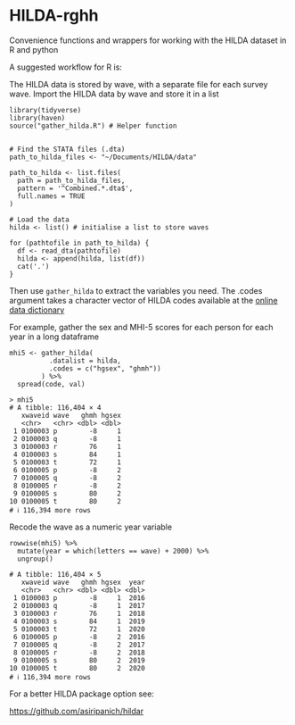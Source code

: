 # HILDA-rghh
Convenience functions and wrappers for working with the HILDA dataset in R and python  

A suggested workflow for R is:  

The HILDA data is stored by wave, with a separate file for each survey wave. Import the HILDA data by wave and store it in a list  

```
library(tidyverse)
library(haven)
source("gather_hilda.R") # Helper function


# Find the STATA files (.dta)
path_to_hilda_files <- "~/Documents/HILDA/data"

path_to_hilda <- list.files(
  path = path_to_hilda_files,
  pattern = '^Combined.*.dta$',
  full.names = TRUE
)

# Load the data
hilda <- list() # initialise a list to store waves

for (pathtofile in path_to_hilda) {
  df <- read_dta(pathtofile)
  hilda <- append(hilda, list(df))
  cat('.')
}
```



  
Then use `gather_hilda` to extract the variables you need. The .codes argument takes a character vector of HILDA codes available at the [online data dictionary](https://hildaodd.app.unimelb.edu.au/srchVarnameUsingCategoriesCrossWave.aspx)  

For example, gather the sex and MHI-5 scores for each person for each year in a long dataframe  
```
mhi5 <- gather_hilda(
          .datalist = hilda,
          .codes = c("hgsex", "ghmh"))
        ) %>%
  spread(code, val)
```

```
> mhi5
# A tibble: 116,404 × 4
   xwaveid wave   ghmh hgsex
   <chr>   <chr> <dbl> <dbl>
 1 0100003 p        -8     1
 2 0100003 q        -8     1
 3 0100003 r        76     1
 4 0100003 s        84     1
 5 0100003 t        72     1
 6 0100005 p        -8     2
 7 0100005 q        -8     2
 8 0100005 r        -8     2
 9 0100005 s        80     2
10 0100005 t        80     2
# ℹ 116,394 more rows
```
  

Recode the wave as a numeric year variable
```
rowwise(mhi5) %>%
  mutate(year = which(letters == wave) + 2000) %>%
  ungroup()

# A tibble: 116,404 × 5
   xwaveid wave   ghmh hgsex  year
   <chr>   <chr> <dbl> <dbl> <dbl>
 1 0100003 p        -8     1  2016
 2 0100003 q        -8     1  2017
 3 0100003 r        76     1  2018
 4 0100003 s        84     1  2019
 5 0100003 t        72     1  2020
 6 0100005 p        -8     2  2016
 7 0100005 q        -8     2  2017
 8 0100005 r        -8     2  2018
 9 0100005 s        80     2  2019
10 0100005 t        80     2  2020
# ℹ 116,394 more rows
```



For a better HILDA package option see:  

https://github.com/asiripanich/hildar  


